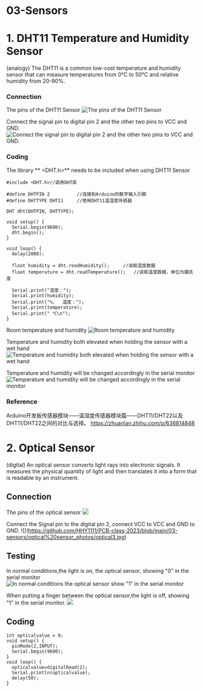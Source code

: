 # 03-Sensors

# 1. DHT11 Temperature and Humidity Sensor
(analogy)
The DHT11 is a common low-cost temperature and humidity sensor that can measure temperatures from 0°C to 50°C and relative humidity from 20-90%.
### Connection
The pins of the DHT11 Sensor
![The pins of the DHT11 Sensor](https://github.com/HHY1111/PCB-class-2023/blob/main/03-sensors/DHT11%20Temperature%20and%20Humidity%20Sensor-photos/temperature%20and%20humidity%20sensor/1.jpg)

Connect the signal pin to digital pin 2 and the other two pins to VCC and GND.
![Connect the signal pin to digital pin 2 and the other two pins to VCC and GND.
](https://github.com/HHY1111/PCB-class-2023/blob/main/03-sensors/DHT11%20Temperature%20and%20Humidity%20Sensor-photos/temperature%20and%20humidity%20sensor/2.jpg)

### Coding
The library ** <DHT.h>** needs to be included when using DHT11 Sensor
```
#include <DHT.h>//调用DHT库

#define DHTPIN 2          //连接到Arduino的数字输入引脚
#define DHTTYPE DHT11     //使用DHT11温湿度传感器

DHT dht(DHTPIN, DHTTYPE);

void setup() {
  Serial.begin(9600);
  dht.begin();
}

void loop() {
  delay(2000);
  
  float humidity = dht.readHumidity();     //读取湿度数据
  float temperature = dht.readTemperature();   //读取温度数据，单位为摄氏度

  Serial.print("湿度：");
  Serial.print(humidity);
  Serial.print("%，  温度：");
  Serial.print(temperature);
  Serial.print(" ℃\n");
}
```
Room temperature and humidity
![Room temperature and humidity](https://github.com/HHY1111/PCB-class-2023/blob/main/03-sensors/DHT11%20Temperature%20and%20Humidity%20Sensor-photos/temperature%20and%20humidity%20sensor/4.jpeg)

Temperature and humidity both elevated when holding the sensor with a wet hand
![Temperature and humidity both elevated when holding the sensor with a wet hand](https://github.com/HHY1111/PCB-class-2023/blob/main/03-sensors/DHT11%20Temperature%20and%20Humidity%20Sensor-photos/temperature%20and%20humidity%20sensor/5.jpeg)

Temperature and humidity will be changed accordingly in the serial monitor
![Temperature and humidity will be changed accordingly in the serial monitor
](https://github.com/HHY1111/PCB-class-2023/blob/main/03-sensors/DHT11%20Temperature%20and%20Humidity%20Sensor-photos/temperature%20and%20humidity%20sensor/3.png)

### Reference
Arduino开发板传感器模块——温湿度传感器模块篇——DHT11/DHT22以及DHT11/DHT22之间的对比与选择。
https://zhuanlan.zhihu.com/p/636814848

# 2. Optical Sensor
(digital)
An optical sensor converts light rays into electronic signals. It measures the physical quantity of light and then translates it into a form that is readable by an instrument.

## Connection
The pins of the optical sensor
![](https://github.com/HHY1111/PCB-class-2023/blob/main/03-sensors/optical%20sensor_photos/optical1.jpeg)

Connect the Signal pin to the digital pin 2, connect VCC to VCC and GND to GND.
![[(https://github.com/HHY1111/PCB-class-2023/blob/main/03-sensors/optical%20sensor_photos/optical3.jpg)

## Testing
In normal conditions,the light is on, the optical sensor, showing "0" in the serial monitor
![In normal conditions the optical sensor show "1" in the serial monitor](https://github.com/HHY1111/PCB-class-2023/blob/main/03-sensors/optical%20sensor_photos/optical1.jpeg)

When putting a finger between the optical sensor,the light is off, showing "1" in the serial monitor.
![](https://github.com/HHY1111/PCB-class-2023/blob/main/03-sensors/optical%20sensor_photos/optical2.jpg)


## Coding
```
int opticalvalue = 0;
void setup() {
  pinMode(2,INPUT);
  Serial.begin(9600);
}
void loop() {
  opticalvalue=digitalRead(2);
  Serial.println(opticalvalue);
  delay(50);
}
```
